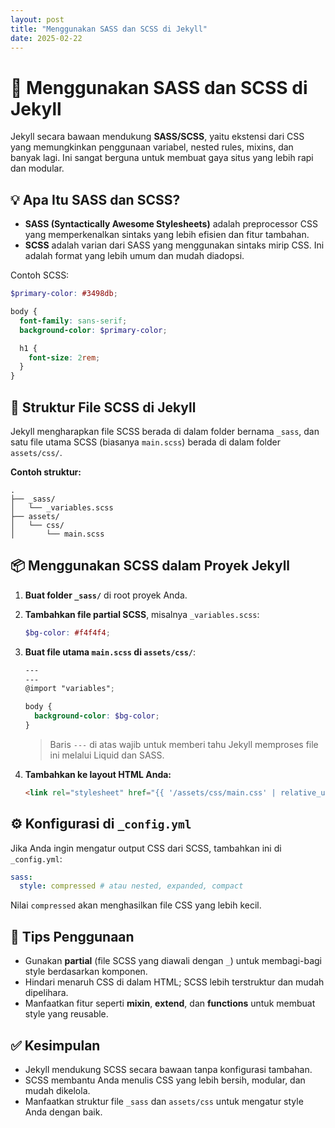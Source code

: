 ```yaml
---
layout: post
title: "Menggunakan SASS dan SCSS di Jekyll"
date: 2025-02-22
---
```


# 🎨 Menggunakan SASS dan SCSS di Jekyll

Jekyll secara bawaan mendukung **SASS/SCSS**, yaitu ekstensi dari CSS yang memungkinkan penggunaan variabel, nested rules, mixins, dan banyak lagi. Ini sangat berguna untuk membuat gaya situs yang lebih rapi dan modular.

## 💡 Apa Itu SASS dan SCSS?

- **SASS (Syntactically Awesome Stylesheets)** adalah preprocessor CSS yang memperkenalkan sintaks yang lebih efisien dan fitur tambahan.
- **SCSS** adalah varian dari SASS yang menggunakan sintaks mirip CSS. Ini adalah format yang lebih umum dan mudah diadopsi.

Contoh SCSS:

```scss
$primary-color: #3498db;

body {
  font-family: sans-serif;
  background-color: $primary-color;

  h1 {
    font-size: 2rem;
  }
}
````

## 📁 Struktur File SCSS di Jekyll

Jekyll mengharapkan file SCSS berada di dalam folder bernama `_sass`, dan satu file utama SCSS (biasanya `main.scss`) berada di dalam folder `assets/css/`.

**Contoh struktur:**

```
.
├── _sass/
│   └── _variables.scss
├── assets/
│   └── css/
│       └── main.scss
```

## 📦 Menggunakan SCSS dalam Proyek Jekyll

1. **Buat folder `_sass/`** di root proyek Anda.

2. **Tambahkan file partial SCSS**, misalnya `_variables.scss`:

   ```scss
   $bg-color: #f4f4f4;
   ```

3. **Buat file utama `main.scss` di `assets/css/`**:

   ```scss
   ---
   ---
   @import "variables";

   body {
     background-color: $bg-color;
   }
   ```

   > Baris `---` di atas wajib untuk memberi tahu Jekyll memproses file ini melalui Liquid dan SASS.

4. **Tambahkan ke layout HTML Anda:**

   ```html
   <link rel="stylesheet" href="{{ '/assets/css/main.css' | relative_url }}">
   ```

## ⚙️ Konfigurasi di `_config.yml`

Jika Anda ingin mengatur output CSS dari SCSS, tambahkan ini di `_config.yml`:

```yml
sass:
  style: compressed # atau nested, expanded, compact
```

Nilai `compressed` akan menghasilkan file CSS yang lebih kecil.

## 🧪 Tips Penggunaan

* Gunakan **partial** (file SCSS yang diawali dengan `_`) untuk membagi-bagi style berdasarkan komponen.
* Hindari menaruh CSS di dalam HTML; SCSS lebih terstruktur dan mudah dipelihara.
* Manfaatkan fitur seperti **mixin**, **extend**, dan **functions** untuk membuat style yang reusable.

## ✅ Kesimpulan

* Jekyll mendukung SCSS secara bawaan tanpa konfigurasi tambahan.
* SCSS membantu Anda menulis CSS yang lebih bersih, modular, dan mudah dikelola.
* Manfaatkan struktur file `_sass` dan `assets/css` untuk mengatur style Anda dengan baik.

```
